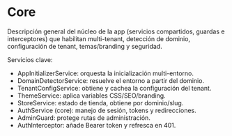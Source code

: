 # Core

Descripción general del núcleo de la app (servicios compartidos, guardas e interceptores) que habilitan multi-tenant, detección de dominio, configuración de tenant, temas/branding y seguridad.

Servicios clave:
- AppInitializerService: orquesta la inicialización multi-entorno.
- DomainDetectorService: resuelve el entorno a partir del dominio.
- TenantConfigService: obtiene y cachea la configuración del tenant.
- ThemeService: aplica variables CSS/SEO/branding.
- StoreService: estado de tienda, obtiene por dominio/slug.
- AuthService (core): manejo de sesión, tokens y redirecciones.
- AdminGuard: protege rutas de administración.
- AuthInterceptor: añade Bearer token y refresca en 401.
